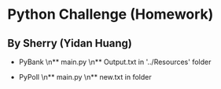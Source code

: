 # Python Challenge (Homework)

## By Sherry (Yidan Huang)

* PyBank 
\n** main.py 
\n** Output.txt in '../Resources' folder

* PyPoll
\n** main.py 
\n** new.txt in folder

